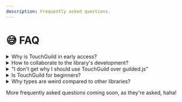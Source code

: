 ```yaml
---
description: Frequently asked questions.
---
```


# 😅 FAQ

<details>

<summary>Why is TouchGuild in early access?</summary>

TouchGuild is deploying slowly, we tested every methods, events.. but we're sure there is hidden bugs. It's up to you to tell us the bugs, as you use the library!

[If you find a bug, make sure to report it by clicking here.](https://github.com/DinographicPixels/TouchGuild/issues)

When we'll see that the library is stable, we'll switch to a 'B.E.T.A' branch since the Guilded API is still in early access.

</details>

<details>

<summary>How to collaborate to the library's development?</summary>

You can make [pull requests](https://github.com/DinographicPixels/TouchGuild/pulls) through our [GitHub repository](https://github.com/DinographicPixels/TouchGuild/pulls). We're enabling everyone to collaborate to your library, because it is yours.

[You don't know how pull requests works? Click here.](https://docs.github.com/en/pull-requests/collaborating-with-pull-requests/proposing-changes-to-your-work-with-pull-requests/creating-and-deleting-branches-within-your-repository)

</details>

<details>

<summary>"I don't get why I should use TouchGuild over guilded.js"</summary>

#### TouchGuild has a different approach about how you use a library.

While creating TouchGuild, we thought about how it should be used & how to make the library durable & even if deprecation happen.

We built TouchGuild to be durable, if deprecation happens you can still use it by importing 'calls' and send requests to the Guilded API, we also made proper methods to use less ram & get data that directly comes from the API itself. (those methods are called Non-REST methods)

We also built our cache to be simple but useful. The TouchGuild's cache stores message components when sent, so you can get information about them when you'd like, and even more. You can also get the whole cache by using 'Client.cache'.

We're making interfacing with the API accessible, and easier. Everything's related to this is gonna be managed by us. You have to build everything on your own, except the communcation layer between you & Guilded.

</details>

<details>

<summary>Is TouchGuild for beginners?</summary>

TouchGuild requires advanced development skills, the basis are understandable by beginners.

The TouchGuild library does not include helpful constructors to:

* easily make embeds
* collect messages

It still can be used for beginners if they're able to create message collectors & more, if they need to.

</details>

<details>

<summary>Why types are weird compared to other libraries?</summary>

Types are inspired of Eris, a Discord library. Every methods, properties are named wisely to be accurate about what they're actually doing.

For example, a REST method will be named 'getRESTChannelMessages' and the Non-REST method will be named 'getChannelMessages'

</details>

More frequently asked questions coming soon, as they're asked, haha!
